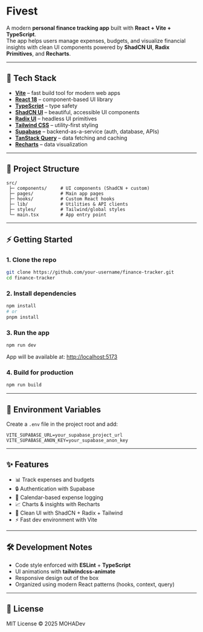 # Fivest

A modern **personal finance tracking app** built with **React + Vite + TypeScript**.  
The app helps users manage expenses, budgets, and visualize financial insights with clean UI components powered by **ShadCN UI**, **Radix Primitives**, and **Recharts**.

---

## 🚀 Tech Stack

- **[Vite](https://vitejs.dev/)** – fast build tool for modern web apps
- **[React 18](https://react.dev/)** – component-based UI library
- **[TypeScript](https://www.typescriptlang.org/)** – type safety
- **[ShadCN UI](https://ui.shadcn.com/)** – beautiful, accessible UI components
- **[Radix UI](https://www.radix-ui.com/)** – headless UI primitives
- **[Tailwind CSS](https://tailwindcss.com/)** – utility-first styling
- **[Supabase](https://supabase.com/)** – backend-as-a-service (auth, database, APIs)
- **[TanStack Query](https://tanstack.com/query/latest)** – data fetching and caching
- **[Recharts](https://recharts.org/)** – data visualization

---

## 📂 Project Structure

```
src/
 ├─ components/     # UI components (ShadCN + custom)
 ├─ pages/          # Main app pages
 ├─ hooks/          # Custom React hooks
 ├─ lib/            # Utilities & API clients
 ├─ styles/         # Tailwind/global styles
 └─ main.tsx        # App entry point
```

---

## ⚡️ Getting Started

### 1. Clone the repo

```bash
git clone https://github.com/your-username/finance-tracker.git
cd finance-tracker
```

### 2. Install dependencies

```bash
npm install
# or
pnpm install
```

### 3. Run the app

```bash
npm run dev
```

App will be available at: [http://localhost:5173](http://localhost:5173)

### 4. Build for production

```bash
npm run build
```

---

## 🔑 Environment Variables

Create a `.env` file in the project root and add:

```env
VITE_SUPABASE_URL=your_supabase_project_url
VITE_SUPABASE_ANON_KEY=your_supabase_anon_key
```

---

## ✨ Features

- 📊 Track expenses and budgets
- 🔒 Authentication with Supabase
- 📅 Calendar-based expense logging
- 📈 Charts & insights with Recharts
- 🎨 Clean UI with ShadCN + Radix + Tailwind
- ⚡️ Fast dev environment with Vite

---

## 🛠 Development Notes

- Code style enforced with **ESLint** + **TypeScript**
- UI animations with **tailwindcss-animate**
- Responsive design out of the box
- Organized using modern React patterns (hooks, context, query)

---

## 📜 License

MIT License © 2025 MOHADev
